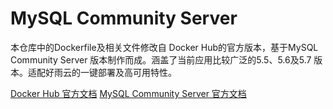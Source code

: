 # MySQL Community Server

本仓库中的Dockerfile及相关文件修改自 Docker Hub的官方版本，基于MySQL Community Server 版本制作而成。涵盖了当前应用比较广泛的5.5、5.6及5.7 版本。适配好雨云的一键部署及高可用特性。

[Docker Hub 官方文档](https://hub.docker.com/_/mysql/)
[MySQL Community Server 官方文档](http://www.mysql.com/)
